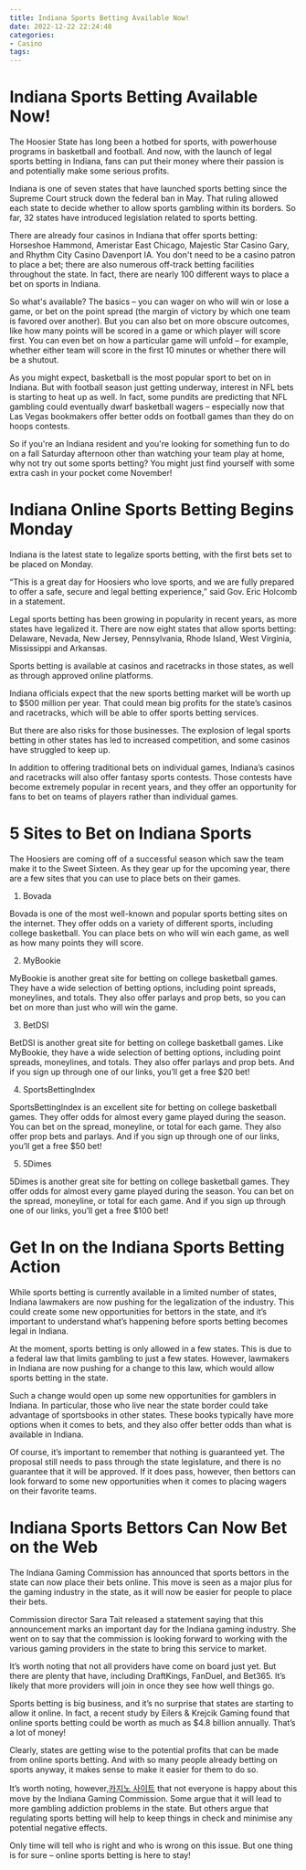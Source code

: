 ```yaml
---
title: Indiana Sports Betting Available Now!
date: 2022-12-22 22:24:48
categories:
- Casino
tags:
---
```



#  Indiana Sports Betting Available Now!

The Hoosier State has long been a hotbed for sports, with powerhouse programs in basketball and football. And now, with the launch of legal sports betting in Indiana, fans can put their money where their passion is and potentially make some serious profits.

Indiana is one of seven states that have launched sports betting since the Supreme Court struck down the federal ban in May. That ruling allowed each state to decide whether to allow sports gambling within its borders. So far, 32 states have introduced legislation related to sports betting.

There are already four casinos in Indiana that offer sports betting: Horseshoe Hammond, Ameristar East Chicago, Majestic Star Casino Gary, and Rhythm City Casino Davenport IA. You don't need to be a casino patron to place a bet; there are also numerous off-track betting facilities throughout the state. In fact, there are nearly 100 different ways to place a bet on sports in Indiana.

So what's available? The basics – you can wager on who will win or lose a game, or bet on the point spread (the margin of victory by which one team is favored over another). But you can also bet on more obscure outcomes, like how many points will be scored in a game or which player will score first. You can even bet on how a particular game will unfold – for example, whether either team will score in the first 10 minutes or whether there will be a shutout.

As you might expect, basketball is the most popular sport to bet on in Indiana. But with football season just getting underway, interest in NFL bets is starting to heat up as well. In fact, some pundits are predicting that NFL gambling could eventually dwarf basketball wagers – especially now that Las Vegas bookmakers offer better odds on football games than they do on hoops contests.

So if you're an Indiana resident and you're looking for something fun to do on a fall Saturday afternoon other than watching your team play at home, why not try out some sports betting? You might just find yourself with some extra cash in your pocket come November!

#  Indiana Online Sports Betting Begins Monday

Indiana is the latest state to legalize sports betting, with the first bets set to be placed on Monday.

“This is a great day for Hoosiers who love sports, and we are fully prepared to offer a safe, secure and legal betting experience,” said Gov. Eric Holcomb in a statement.

Legal sports betting has been growing in popularity in recent years, as more states have legalized it. There are now eight states that allow sports betting: Delaware, Nevada, New Jersey, Pennsylvania, Rhode Island, West Virginia, Mississippi and Arkansas.

 Sports betting is available at casinos and racetracks in those states, as well as through approved online platforms.

Indiana officials expect that the new sports betting market will be worth up to $500 million per year. That could mean big profits for the state’s casinos and racetracks, which will be able to offer sports betting services.

But there are also risks for those businesses. The explosion of legal sports betting in other states has led to increased competition, and some casinos have struggled to keep up.

In addition to offering traditional bets on individual games, Indiana’s casinos and racetracks will also offer fantasy sports contests. Those contests have become extremely popular in recent years, and they offer an opportunity for fans to bet on teams of players rather than individual games.

#  5 Sites to Bet on Indiana Sports

The Hoosiers are coming off of a successful season which saw the team make it to the Sweet Sixteen. As they gear up for the upcoming year, there are a few sites that you can use to place bets on their games.

1. Bovada

Bovada is one of the most well-known and popular sports betting sites on the internet. They offer odds on a variety of different sports, including college basketball. You can place bets on who will win each game, as well as how many points they will score.

2. MyBookie

MyBookie is another great site for betting on college basketball games. They have a wide selection of betting options, including point spreads, moneylines, and totals. They also offer parlays and prop bets, so you can bet on more than just who will win the game.

3. BetDSI

BetDSI is another great site for betting on college basketball games. Like MyBookie, they have a wide selection of betting options, including point spreads, moneylines, and totals. They also offer parlays and prop bets. And if you sign up through one of our links, you’ll get a free $20 bet!

4. SportsBettingIndex

SportsBettingIndex is an excellent site for betting on college basketball games. They offer odds for almost every game played during the season. You can bet on the spread, moneyline, or total for each game. They also offer prop bets and parlays. And if you sign up through one of our links, you’ll get a free $50 bet!

5. 5Dimes

5Dimes is another great site for betting on college basketball games. They offer odds for almost every game played during the season. You can bet on the spread, moneyline, or total for each game. And if you sign up through one of our links, you’ll get a free $100 bet!

#  Get In on the Indiana Sports Betting Action

While sports betting is currently available in a limited number of states, Indiana lawmakers are now pushing for the legalization of the industry. This could create some new opportunities for bettors in the state, and it’s important to understand what’s happening before sports betting becomes legal in Indiana.

At the moment, sports betting is only allowed in a few states. This is due to a federal law that limits gambling to just a few states. However, lawmakers in Indiana are now pushing for a change to this law, which would allow sports betting in the state.

Such a change would open up some new opportunities for gamblers in Indiana. In particular, those who live near the state border could take advantage of sportsbooks in other states. These books typically have more options when it comes to bets, and they also offer better odds than what is available in Indiana.

Of course, it’s important to remember that nothing is guaranteed yet. The proposal still needs to pass through the state legislature, and there is no guarantee that it will be approved. If it does pass, however, then bettors can look forward to some new opportunities when it comes to placing wagers on their favorite teams.

#  Indiana Sports Bettors Can Now Bet on the Web

The Indiana Gaming Commission has announced that sports bettors in the state can now place their bets online. This move is seen as a major plus for the gaming industry in the state, as it will now be easier for people to place their bets.

Commission director Sara Tait released a statement saying that this announcement marks an important day for the Indiana gaming industry. She went on to say that the commission is looking forward to working with the various gaming providers in the state to bring this service to market.

It’s worth noting that not all providers have come on board just yet. But there are plenty that have, including DraftKings, FanDuel, and Bet365. It’s likely that more providers will join in once they see how well things go.

Sports betting is big business, and it’s no surprise that states are starting to allow it online. In fact, a recent study by Eilers & Krejcik Gaming found that online sports betting could be worth as much as $4.8 billion annually. That’s a lot of money!

Clearly, states are getting wise to the potential profits that can be made from online sports betting. And with so many people already betting on sports anyway, it makes sense to make it easier for them to do so.

It’s worth noting, however,[카지노 사이트](https://choegocasino.com/) that not everyone is happy about this move by the Indiana Gaming Commission. Some argue that it will lead to more gambling addiction problems in the state. But others argue that regulating sports betting will help to keep things in check and minimise any potential negative effects.

Only time will tell who is right and who is wrong on this issue. But one thing is for sure – online sports betting is here to stay!